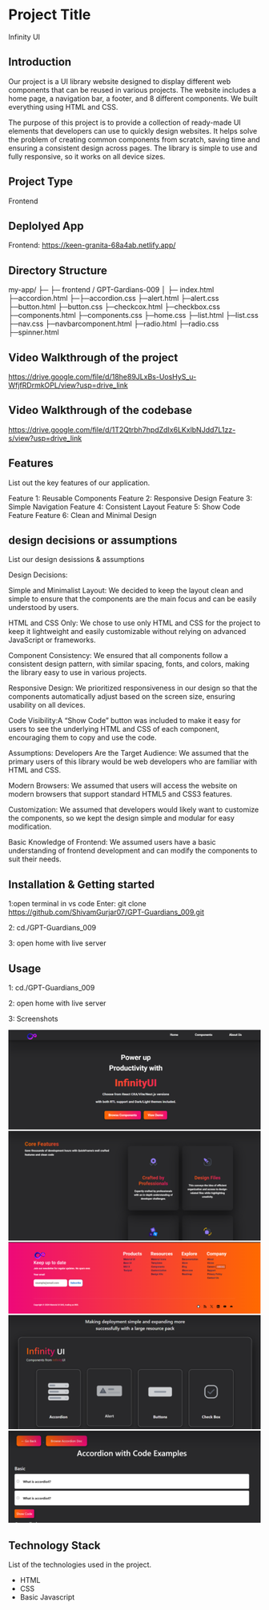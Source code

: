 # Project Title  

Infinity UI

## Introduction
Our project is a UI library website designed to display different web components that can be reused in various projects. The website includes a home page, a navigation bar, a footer, and 8 different components. We built everything using HTML and CSS.

The purpose of this project is to provide a collection of ready-made UI elements that developers can use to quickly design websites. It helps solve the problem of creating common components from scratch, saving time and ensuring a consistent design across pages. The library is simple to use and fully responsive, so it works on all device sizes.

## Project Type
Frontend

## Deplolyed App
Frontend: https://keen-granita-68a4ab.netlify.app/


## Directory Structure
my-app/
├─
├─ frontend / GPT-Gardians-009
│  ├─ index.html
   ├─accordion.html
   ├─├─accordion.css
   ├─alert.html
   ├─alert.css
   ├─button.html
   ├─button.css
   ├─checkcox.html
   ├─checkbox.css
   ├─components.html
   ├─components.css
   ├─home.css
   ├─list.html
   ├─list.css
   ├─nav.css
   ├─navbarcomponent.html
   ├─radio.html
   ├─radio.css
   ├─spinner.html
   


## Video Walkthrough of the project

https://drive.google.com/file/d/18he89JLxBs-UosHyS_u-WfjfRDrmkOPL/view?usp=drive_link

## Video Walkthrough of the codebase

https://drive.google.com/file/d/1T2Qtrbh7hpdZdIx6LKxlbNJdd7L1zz-s/view?usp=drive_link

## Features
List out the key features of our application.

Feature 1: Reusable Components
Feature 2: Responsive Design
Feature 3: Simple Navigation
Feature 4: Consistent Layout
Feature 5: Show Code Feature
Feature 6: Clean and Minimal Design



## design decisions or assumptions
List our design desissions & assumptions

Design Decisions:

Simple and Minimalist Layout:
We decided to keep the layout clean and simple to ensure that the components are the main focus and can be easily understood by users.

HTML and CSS Only:
We chose to use only HTML and CSS for the project to keep it lightweight and easily customizable without relying on advanced JavaScript or frameworks.

Component Consistency:
We ensured that all components follow a consistent design pattern, with similar spacing, fonts, and colors, making the library easy to use in various projects.

Responsive Design:
We prioritized responsiveness in our design so that the components automatically adjust based on the screen size, ensuring usability on all devices.

Code Visibility:A “Show Code” button was included to make it easy for users to see the underlying HTML and CSS of each component, encouraging them to copy and use the code.


Assumptions:
Developers Are the Target Audience:
We assumed that the primary users of this library would be web developers who are familiar with HTML and CSS.

Modern Browsers:
We assumed that users will access the website on modern browsers that support standard HTML5 and CSS3 features.

Customization:
We assumed that developers would likely want to customize the components, so we kept the design simple and modular for easy modification.

Basic Knowledge of Frontend:
We assumed users have a basic understanding of frontend development and can modify the components to suit their needs.



## Installation & Getting started

1:open terminal in vs code
Enter:  git clone https://github.com/ShivamGurjar07/GPT-Guardians_009.git

2: cd./GPT-Guardians_009

3: open home with live server


## Usage


1: cd./GPT-Guardians_009

2: open home with live server

3: Screenshots

![alt text](image.png)
![alt text](image-1.png)
![alt text](image-2.png)
![alt text](image-3.png)
![alt text](image-4.png)





## Technology Stack
List of the technologies used in the project.

- HTML
- CSS
- Basic Javascript